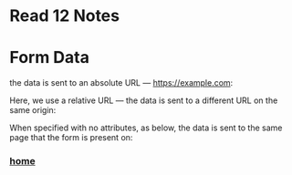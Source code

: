 # Read 12 Notes

# Form Data
the data is sent to an absolute URL — https://example.com:

<form action="https://example.com">
Here, we use a relative URL — the data is sent to a different URL on the same origin:

<form action="/somewhere_else">

When specified with no attributes, as below, the <form> data is sent to the same page that the form is present on:

<form>

### [home](https://misalz.github.io/reading_notes2/)